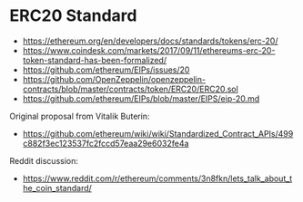 # ERC20 Standard

* https://ethereum.org/en/developers/docs/standards/tokens/erc-20/
* https://www.coindesk.com/markets/2017/09/11/ethereums-erc-20-token-standard-has-been-formalized/
* https://github.com/ethereum/EIPs/issues/20
* https://github.com/OpenZeppelin/openzeppelin-contracts/blob/master/contracts/token/ERC20/ERC20.sol
* https://github.com/ethereum/EIPs/blob/master/EIPS/eip-20.md

Original proposal from Vitalik Buterin:
* https://github.com/ethereum/wiki/wiki/Standardized_Contract_APIs/499c882f3ec123537fc2fccd57eaa29e6032fe4a

Reddit discussion:
* https://www.reddit.com/r/ethereum/comments/3n8fkn/lets_talk_about_the_coin_standard/
